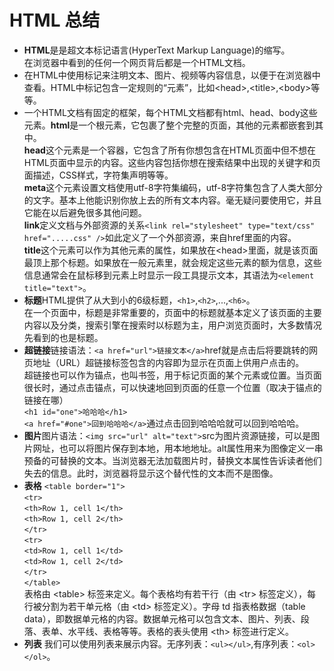# HTML 总结  

* **HTML**是是超文本标记语言(HyperText Markup Language)的缩写。  
在浏览器中看到的任何一个网页背后都是一个HTML文档。  
* 在HTML中使用标记来注明文本、图片、视频等内容信息，以便于在浏览器中查看。HTML中标记包含一定规则的“元素”，比如\<head>,\<title>,\<body>等等。  
* 一个HTML文档有固定的框架，每个HTML文档都有html、head、body这些元素。**html**是一个根元素，它包裹了整个完整的页面，其他的元素都嵌套到其中。  
**head**这个元素是一个容器，它包含了所有你想包含在HTML页面中但不想在HTML页面中显示的内容。这些内容包括你想在搜索结果中出现的关键字和页面描述，CSS样式，字符集声明等等。  
**meta**这个元素设置文档使用utf-8字符集编码，utf-8字符集包含了人类大部分的文字。基本上他能识别你放上去的所有文本内容。毫无疑问要使用它，并且它能在以后避免很多其他问题。  
**link**定义文档与外部资源的关系`<link rel="stylesheet" type="text/css" href=".....css" />`如此定义了一个外部资源，来自href里面的内容。  
**title**这个元素可以作为其他元素的属性，如果放在\<head>里面，就是该页面最顶上那个标题。如果放在一般元素里，就会规定这些元素的额为信息，这些信息通常会在鼠标移到元素上时显示一段工具提示文本，其语法为`<element title="text">`。  
* **标题**HTML提供了从大到小的6级标题，`<h1>`,`<h2>`,...,`<h6>`。  
在一个页面中，标题是非常重要的，页面中的标题就基本定义了该页面的主要内容以及分类，搜索引擎在搜索时以标题为主，用户浏览页面时，大多数情况先看到的也是标题。  
* **超链接**链接语法：`<a href="url">链接文本</a>`href就是点击后将要跳转的网页地址（URL）超链接标签包含的内容即为显示在页面上供用户点击的。  
超链接也可以作为锚点，也叫书签，用于标记页面的某个元素或位置。当页面很长时，通过点击锚点，可以快速地回到页面的任意一个位置（取决于锚点的链接在哪）  
`<h1 id="one">哈哈哈</h1> `  
`<a href="#one">回到哈哈哈</a>`通过点击回到哈哈哈就可以回到哈哈哈。
* **图片**图片语法：`<img src="url" alt="text">`src为图片资源链接，可以是图片网址，也可以将图片保存到本地，用本地地址。alt属性用来为图像定义一串预备的可替换的文本。当浏览器无法加载图片时，替换文本属性告诉读者他们失去的信息。此时，浏览器将显示这个替代性的文本而不是图像。
* **表格** `<table border="1">`<br>
    `<tr>`<br>
        `<th>Row 1, cell 1</th>`<br>
        `<th>Row 1, cell 2</th>`<br>
    `</tr>`<br>
    `<tr>`<br>
        `<td>Row 1, cell 1</td>`<br>
        `<td>Row 1, cell 2</td>`<br>
    `</tr>`<br>
`</table>`<br>表格由 \<table> 标签来定义。每个表格均有若干行（由 \<tr> 标签定义），每行被分割为若干单元格（由 \<td> 标签定义）。字母 td 指表格数据（table data），即数据单元格的内容。数据单元格可以包含文本、图片、列表、段落、表单、水平线、表格等等。表格的表头使用 \<th> 标签进行定义。  
* **列表** 我们可以使用列表来展示内容。无序列表：`<ul></ul>`,有序列表：`<ol></ol>`。  

